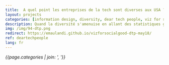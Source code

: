 ```yaml
---
title:  A quel point les entreprises de la tech sont diverses aux USA ?  
layout: projects
categories: [information design, diversity, dear tech people, viz for social good, d3js]
description: Quand la diversité s'amenuise en allant des statistiques globales vers les équipes techniques et decisionnaires, et la faible représentation des femmes de couleurs. 
img: /img/94-dtp.png
redirect: https://emaulandi.github.io/vizforsocialgood-dtp-may18/
ref: deartechpeople
lang: fr
---
```

*{{page.categories | join: ', '}}*
